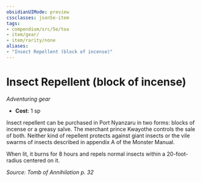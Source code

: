```yaml
---
obsidianUIMode: preview
cssclasses: json5e-item
tags:
- compendium/src/5e/toa
- item/gear/
- item/rarity/none
aliases: 
- "Insect Repellent (block of incense)"
---
```

# Insect Repellent (block of incense)
*Adventuring gear*  

- **Cost**: 1 sp

Insect repellent can be purchased in Port Nyanzaru in two forms: blocks of incense or a greasy salve. The merchant prince Kwayothe controls the sale of both. Neither kind of repellent protects against giant insects or the vile swarms of insects described in appendix A of the Monster Manual.

When lit, it burns for 8 hours and repels normal insects within a 20-foot-radius centered on it.

*Source: Tomb of Annihilation p. 32*